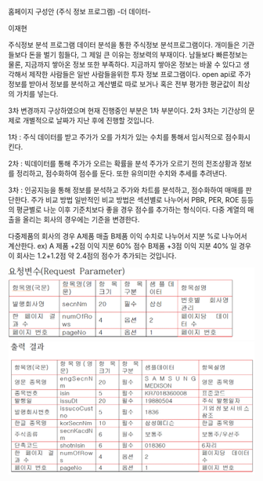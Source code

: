 홈페이지 구성안
(주식 정보 프로그램)
-더 데이터-

이재현

주식정보 분석 프로그램
 데이터 분석을 통한 주식정보 분석프로그램이다.
개미들은 기관들보다 돈을 벌기 힘들다, 그 제일 큰 이유는 정보력의 부재이다. 남들보다 빠른정보는 물론, 지금까지 쌓아온 정보 또한 부족하다.
지금까지 쌓아온 정보는 바꿀 수 있다고 생각해서 제작한 사람들은 일반 사람들을위한 투자 정보 프로그램이다.
open api로 주가정보를 받아서 정보를 분석하고 계산별로 따로 보거나 혹은 전부 평가한 평균값이 최상의 가치를 넣는다. 

3차 변경까지 구상하였으며 현재 진행중인 부분은 1차 부분이다.
2차 3차는 기간상의 문제로 개별적으로 날짜가 지난 후에 진행할 것입니다. 

1차 : 주식 데이터를 받고 주가가 오를 가치가 있는 수치를 통해서 임시적으로 점수화시킨다.

2차 : 빅데이터를 통해 주가가 오르는 확률을 분석 주가가 오르기 전의 전조상황과 정보를 정리하고, 점수화하여 점수를 둔다. 또한 유의미한 수치와 추세를 추려낸다.

3차 : 인공지능을 통해 정보를 분석하고 주가와 차트를 분석하고, 점수화하여 매매를 판단한다.
 주가 비교 방법
 일반적인 비교 방법은 섹션별로 나누어서 PBR, PER, ROE 등등의 평균별로 나눈 이후 기준치보다 좋을 경우 점수를 추가하는 형식이다.
다중 계열의 매출을 올리는 회사의 경우에는 기준을 변경한다.
 
 다중제품의 회사의 경우 
A제품 매출 B제품 이익 수치로 나누어서 지분 %로 나누어서 계산한다. 
 ex) A 제품 +2점 이익 지분 60% 점수 B제품 +3점 이익 지분 40% 일 경우 이 회사는 1.2+1.2점 약 2.4점의 점수가 추가되는 것입니다.
 
![aa](/img/aa.gif)
![ab](/img/ab.gif)

